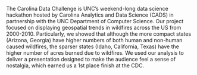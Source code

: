 The Carolina Data Challenge is UNC’s weekend-long data science hackathon hosted by Carolina Analytics and Data Science (CADS) in partnership with the UNC Department of Computer Science. Our project focused on displaying geospatial trends in wildfires across the US from 2000-2010. Particularly, we showed that although the more compact states (Arizona, Georgia) have higher numbers of both human and non-human caused wildfires, the sparser states (Idaho, California, Texas) have the higher number of acres burned due to wildfires. We used our analysis to deliver a presentation designed to make the audience feel a sense of nostalgia, which earned us a 1st place finish at the CDC.
